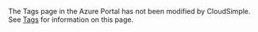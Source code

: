The Tags page in the Azure Portal has not been modified by CloudSimple. See [Tags](https://docs.microsoft.com/en-us/rest/api/resources/tags) for information on this page.

